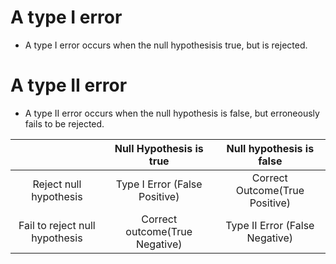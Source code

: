 # A type I error 
* A type I error occurs when the null hypothesisis true, but is rejected.
# A type II error 
* A type II error occurs when the null hypothesis is false, but erroneously fails to be rejected. 
 
| |Null Hypothesis is true|Null hypothesis is false|
|:---:|:---:|:---:|
|Reject null hypothesis|Type I Error (False Positive)| Correct Outcome(True Positive)|
|Fail to reject null hypothesis|Correct outcome(True Negative)|Type II Error (False Negative)|
